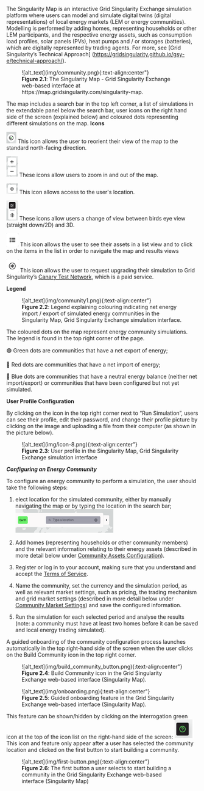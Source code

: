 The Singularity Map is an interactive Grid Singularity Exchange simulation platform where users can model and simulate digital twins (digital representations) of local energy markets (LEM or energy communities). Modelling is performed by adding homes, representing households or other LEM participants, and the respective energy assets, such as consumption load profiles, solar panels (PVs), heat pumps and / or storages (batteries), which are digitally represented by trading agents. For more, see [Grid Singularity’s Technical Approach] (https://gridsingularity.github.io/gsy-e/technical-approach/).

<figure markdown>
  ![alt_text](img/community.png){:text-align:center"}
  <figcaption><b>Figure 2.1</b>: The Singularity Map - Grid Singularity Exchange web-based interface at https://map.gridsingularity.com/singularity-map.
</figcaption>
</figure>

The map includes a search bar in the top left corner, a list of simulations in the extendable panel below the search bar, user icons on the right hand side of the screen (explained below) and coloured dots representing different simulations on the map.
**Icons**

![alt_text](img/icon-1.png) This icon allows the user to reorient their view of the map to the standard north-facing direction.

![alt_text](img/icon-2.png) These icons allow users to zoom in and out of the map.

![alt_text](img/icon-3.png) This icon allows access to the user's location.

![alt_text](img/icon-4.png) These icons allow users a change of view between birds eye view (straight down/2D) and 3D.

![alt_text](img/icon-7.png) This icon allows the user to see their assets in a list view and to click on the items in the list in order to navigate the map and results views

![alt_text](img/icon-6.png) This icon allows the user to request upgrading their simulation to Grid Singularity’s [Canary Test Network](canary-network.md), which is a paid service.

**Legend**

<figure markdown>
  ![alt_text](img/community1.png){:text-align:center"}
  <figcaption><b>Figure 2.2</b>: Legend explaining colouring indicating net energy import / export of simulated energy communities in the Singularity Map, Grid Singularity Exchange simulation interface.
</figcaption>
</figure>


The coloured dots on the map represent energy community simulations. The legend is found in the top right corner of the page.

🟢 Green dots are communities that have a net export of energy;

🔴 Red dots are communities that have a net import of energy;

🔵 Blue dots are communities that have a neutral energy balance (neither net import/export) or communities that have been configured but not yet simulated.

**User Profile Configuration**

By clicking on the icon in the top right corner next to “Run Simulation”, users can see their profile, edit their password, and change their profile picture by clicking on the image and uploading a file from their computer (as shown in the picture below).

<figure markdown>
  ![alt_text](img/icon-8.png){:text-align:center"}
  <figcaption><b>Figure 2.3</b>: User profile in the Singularity Map, Grid Singularity Exchange simulation interface
</figcaption>
</figure>


***Configuring an Energy Community***

To configure an energy community to perform a simulation, the user should take the following steps:

1. elect location for the simulated community, either by manually navigating the map or by typing the location in the search bar;
![alt_text](img/search-bar.png)

2. Add homes (representing households or other community members) and the relevant information relating to their energy assets (described in more detail below under [Community Assets Configuration](configuration.md)).

3. Register or log in to your account, making sure that you understand and accept the [Terms of Service](https://gridsingularity.com/terms-of-service).

4. Name the community, set the currency and the simulation period, as well as relevant market settings, such as pricing, the trading mechanism and grid market settings (described in more detail below under [Community Market Settings](community-settings.md)) and save the configured information.

5. Run the simulation for each selected period and analyse the results (note: a community must have at least two homes before it can be saved and local energy trading simulated).

A guided onboarding of the community configuration process launches automatically in the top right-hand side of the screen when the user clicks on the Build Community icon in the top right corner.

<figure markdown>
  ![alt_text](img/build_community_button.png){:text-align:center"}
  <figcaption><b>Figure 2.4</b>: Build Community icon in the Grid Singularity Exchange web-based interface (Singularity Map).
</figcaption>
</figure>

<figure markdown>
  ![alt_text](img/onboarding.png){:text-align:center"}
  <figcaption><b>Figure 2.5</b>: Guided onboarding feature in the Grid Singularity Exchange web-based interface (Singularity Map).
</figcaption>
</figure>

This feature can be shown/hidden by clicking on the interrogation green icon at the top of the icon list on the right-hand side of the screen: ![alt_text](img/icon-5.png) This icon and feature only appear after a user has selected the community location and clicked on the first button to start building a community.


<figure markdown>
  ![alt_text](img/first-button.png){:text-align:center"}
  <figcaption><b>Figure 2.6</b>: The first button a user selects to start building a community in the Grid Singularity Exchange web-based interface (Singularity Map)
</figcaption>
</figure>
